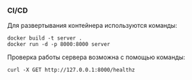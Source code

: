 ### CI/CD
Для развертывания контейнера используются команды:
```
docker build -t server .
docker run -d -p 8000:8000 server
```
Проверка работы сервера возможна с помощью команды:
```
curl -X GET http://127.0.0.1:8000/healthz
```
